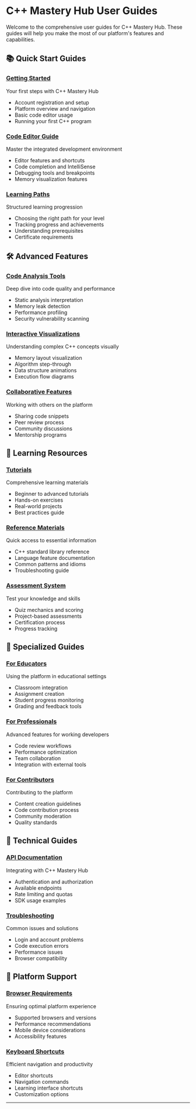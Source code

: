 # C++ Mastery Hub User Guides

Welcome to the comprehensive user guides for C++ Mastery Hub. These guides will help you make the most of our platform's features and capabilities.

## 📚 Quick Start Guides

### [Getting Started](./getting-started.md)
Your first steps with C++ Mastery Hub
- Account registration and setup
- Platform overview and navigation
- Basic code editor usage
- Running your first C++ program

### [Code Editor Guide](./code-editor.md)
Master the integrated development environment
- Editor features and shortcuts
- Code completion and IntelliSense
- Debugging tools and breakpoints
- Memory visualization features

### [Learning Paths](./learning-paths.md)
Structured learning progression
- Choosing the right path for your level
- Tracking progress and achievements
- Understanding prerequisites
- Certificate requirements

## 🛠️ Advanced Features

### [Code Analysis Tools](./code-analysis.md)
Deep dive into code quality and performance
- Static analysis interpretation
- Memory leak detection
- Performance profiling
- Security vulnerability scanning

### [Interactive Visualizations](./visualizations.md)
Understanding complex C++ concepts visually
- Memory layout visualization
- Algorithm step-through
- Data structure animations
- Execution flow diagrams

### [Collaborative Features](./collaboration.md)
Working with others on the platform
- Sharing code snippets
- Peer review process
- Community discussions
- Mentorship programs

## 📖 Learning Resources

### [Tutorials](./tutorials.md)
Comprehensive learning materials
- Beginner to advanced tutorials
- Hands-on exercises
- Real-world projects
- Best practices guide

### [Reference Materials](./reference.md)
Quick access to essential information
- C++ standard library reference
- Language feature documentation
- Common patterns and idioms
- Troubleshooting guide

### [Assessment System](./assessments.md)
Test your knowledge and skills
- Quiz mechanics and scoring
- Project-based assessments
- Certification process
- Progress tracking

## 🎯 Specialized Guides

### [For Educators](./educators.md)
Using the platform in educational settings
- Classroom integration
- Assignment creation
- Student progress monitoring
- Grading and feedback tools

### [For Professionals](./professionals.md)
Advanced features for working developers
- Code review workflows
- Performance optimization
- Team collaboration
- Integration with external tools

### [For Contributors](./contributors.md)
Contributing to the platform
- Content creation guidelines
- Code contribution process
- Community moderation
- Quality standards

## 🔧 Technical Guides

### [API Documentation](./api-usage.md)
Integrating with C++ Mastery Hub
- Authentication and authorization
- Available endpoints
- Rate limiting and quotas
- SDK usage examples

### [Troubleshooting](./troubleshooting.md)
Common issues and solutions
- Login and account problems
- Code execution errors
- Performance issues
- Browser compatibility

## 📱 Platform Support

### [Browser Requirements](./browser-support.md)
Ensuring optimal platform experience
- Supported browsers and versions
- Performance recommendations
- Mobile device considerations
- Accessibility features

### [Keyboard Shortcuts](./shortcuts.md)
Efficient navigation and productivity
- Editor shortcuts
- Navigation commands
- Learning interface shortcuts
- Customization options

---